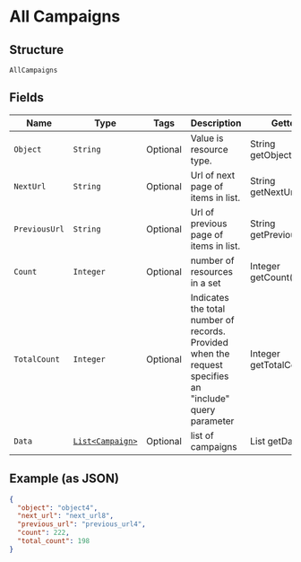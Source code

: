 
# All Campaigns

## Structure

`AllCampaigns`

## Fields

| Name | Type | Tags | Description | Getter | Setter |
|  --- | --- | --- | --- | --- | --- |
| `Object` | `String` | Optional | Value is resource type. | String getObject() | setObject(String object) |
| `NextUrl` | `String` | Optional | Url of next page of items in list. | String getNextUrl() | setNextUrl(String nextUrl) |
| `PreviousUrl` | `String` | Optional | Url of previous page of items in list. | String getPreviousUrl() | setPreviousUrl(String previousUrl) |
| `Count` | `Integer` | Optional | number of resources in a set | Integer getCount() | setCount(Integer count) |
| `TotalCount` | `Integer` | Optional | Indicates the total number of records. Provided when the request specifies an "include" query parameter | Integer getTotalCount() | setTotalCount(Integer totalCount) |
| `Data` | [`List<Campaign>`](../../doc/models/campaign.md) | Optional | list of campaigns | List<Campaign> getData() | setData(List<Campaign> data) |

## Example (as JSON)

```json
{
  "object": "object4",
  "next_url": "next_url8",
  "previous_url": "previous_url4",
  "count": 222,
  "total_count": 198
}
```

